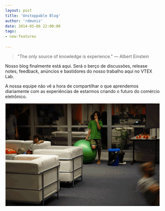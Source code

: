 ```yaml
---
layout: post
title: 'Unstoppable Blog'
author: 'rdmuniz'
date: 2014-05-06 22:00:00
tags: 
- new-features

---
```


> "The only source of knowledge is experience." — Albert Einstein

Nosso blog finalmente está aqui. Será o berço de discussões, release notes, feedback, anúncios e bastidores do nosso trabalho aqui no VTEX Lab.

A nossa equipe não vê a hora de compartilhar o que aprendemos diariamente com as experiências de estarmos criando o futuro do comércio eletrônico.

![Reverse Parkour](/media/fomula-reverse-parkour-marco.gif)